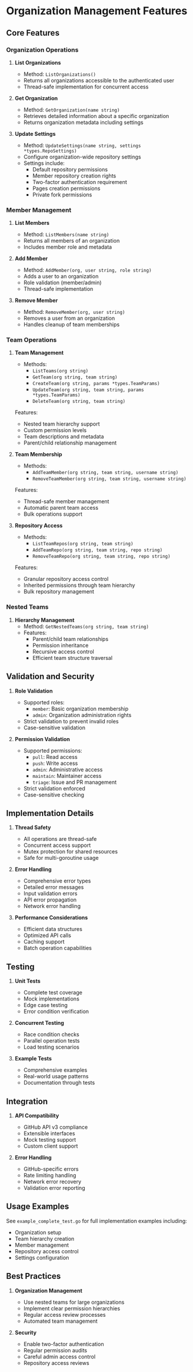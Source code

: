 # Organization Management Features

## Core Features

### Organization Operations

1. **List Organizations**
   - Method: `ListOrganizations()`
   - Returns all organizations accessible to the authenticated user
   - Thread-safe implementation for concurrent access

2. **Get Organization**
   - Method: `GetOrganization(name string)`
   - Retrieves detailed information about a specific organization
   - Returns organization metadata including settings

3. **Update Settings**
   - Method: `UpdateSettings(name string, settings *types.RepoSettings)`
   - Configure organization-wide repository settings
   - Settings include:
     - Default repository permissions
     - Member repository creation rights
     - Two-factor authentication requirement
     - Pages creation permissions
     - Private fork permissions

### Member Management

1. **List Members**
   - Method: `ListMembers(name string)`
   - Returns all members of an organization
   - Includes member role and metadata

2. **Add Member**
   - Method: `AddMember(org, user string, role string)`
   - Adds a user to an organization
   - Role validation (member/admin)
   - Thread-safe implementation

3. **Remove Member**
   - Method: `RemoveMember(org, user string)`
   - Removes a user from an organization
   - Handles cleanup of team memberships

### Team Operations

1. **Team Management**
   - Methods:
     - `ListTeams(org string)`
     - `GetTeam(org string, team string)`
     - `CreateTeam(org string, params *types.TeamParams)`
     - `UpdateTeam(org string, team string, params *types.TeamParams)`
     - `DeleteTeam(org string, team string)`
   
   Features:
   - Nested team hierarchy support
   - Custom permission levels
   - Team descriptions and metadata
   - Parent/child relationship management

2. **Team Membership**
   - Methods:
     - `AddTeamMember(org string, team string, username string)`
     - `RemoveTeamMember(org string, team string, username string)`
   
   Features:
   - Thread-safe member management
   - Automatic parent team access
   - Bulk operations support

3. **Repository Access**
   - Methods:
     - `ListTeamRepos(org string, team string)`
     - `AddTeamRepo(org string, team string, repo string)`
     - `RemoveTeamRepo(org string, team string, repo string)`
   
   Features:
   - Granular repository access control
   - Inherited permissions through team hierarchy
   - Bulk repository management

### Nested Teams

1. **Hierarchy Management**
   - Method: `GetNestedTeams(org string, team string)`
   - Features:
     - Parent/child team relationships
     - Permission inheritance
     - Recursive access control
     - Efficient team structure traversal

## Validation and Security

1. **Role Validation**
   - Supported roles:
     - `member`: Basic organization membership
     - `admin`: Organization administration rights
   - Strict validation to prevent invalid roles
   - Case-sensitive validation

2. **Permission Validation**
   - Supported permissions:
     - `pull`: Read access
     - `push`: Write access
     - `admin`: Administrative access
     - `maintain`: Maintainer access
     - `triage`: Issue and PR management
   - Strict validation enforced
   - Case-sensitive checking

## Implementation Details

1. **Thread Safety**
   - All operations are thread-safe
   - Concurrent access support
   - Mutex protection for shared resources
   - Safe for multi-goroutine usage

2. **Error Handling**
   - Comprehensive error types
   - Detailed error messages
   - Input validation errors
   - API error propagation
   - Network error handling

3. **Performance Considerations**
   - Efficient data structures
   - Optimized API calls
   - Caching support
   - Batch operation capabilities

## Testing

1. **Unit Tests**
   - Complete test coverage
   - Mock implementations
   - Edge case testing
   - Error condition verification

2. **Concurrent Testing**
   - Race condition checks
   - Parallel operation tests
   - Load testing scenarios

3. **Example Tests**
   - Comprehensive examples
   - Real-world usage patterns
   - Documentation through tests

## Integration

1. **API Compatibility**
   - GitHub API v3 compliance
   - Extensible interfaces
   - Mock testing support
   - Custom client support

2. **Error Handling**
   - GitHub-specific errors
   - Rate limiting handling
   - Network error recovery
   - Validation error reporting

## Usage Examples

See `example_complete_test.go` for full implementation examples including:
- Organization setup
- Team hierarchy creation
- Member management
- Repository access control
- Settings configuration

## Best Practices

1. **Organization Management**
   - Use nested teams for large organizations
   - Implement clear permission hierarchies
   - Regular access review processes
   - Automated team management

2. **Security**
   - Enable two-factor authentication
   - Regular permission audits
   - Careful admin access control
   - Repository access reviews